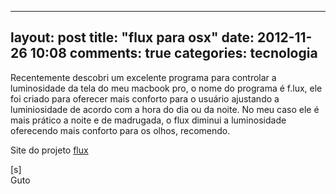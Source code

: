  ---
layout: post
title: "flux para osx"
date: 2012-11-26 10:08
comments: true
categories: tecnologia
---

Recentemente descobri um excelente programa para controlar a luminosidade da tela do meu macbook pro, o nome do programa é f.lux, ele foi criado para oferecer mais conforto para o usuário ajustando a luminiosidade de acordo com a hora do dia ou da noite. No meu caso ele é mais prático a noite e de madrugada, o flux diminui a luminosidade oferecendo mais conforto para os olhos, recomendo.


Site do projeto [flux](http://stereopsis.com/flux/)

[s]<br>
Guto
